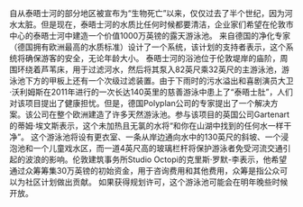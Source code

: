自从泰晤士河的部分地区被宣布为“生物死亡”以来，仅仅过去了半个世纪，因为河水太脏。但是现在，泰晤士河的水质比任何时候都要清洁，企业家们希望在伦敦市中心的泰晤士河中建造一个价值1000万英镑的露天游泳池。
来自德国的净化专家（德国拥有欧洲最高的水质标准）设计了一个系统，该计划的支持者表示，这个系统将确保游客的安全，无论年龄大小。
泰晤士河的浴池位于伦敦堤岸的庙阶，周围环绕着芦苇床，用于过滤河水，然后将其泵入82英尺乘32英尺的主游泳池，游泳池下方的甲板上还有一个次级过滤装置。由于下雨时的污水溢出和喜剧演员大卫·沃利姆斯在2011年进行的一次长达140英里的慈善游泳中患上了“泰晤士肚”，人们对该项目提出了健康担忧。但是，德国Polyplan公司的专家提出了一个解决方案。该公司在整个欧洲建造了许多天然游泳池。参与该项目的英国公司Gartenart的蒂姆·埃文斯表示，这个未加热且无氯的水将“和你在山湖中找到的任何水一样干净”。
这个游泳池将设有更衣室、一条从岸边通向水中的130英尺的斜坡、一个浸泡池和一个儿童戏水区，而一道4英尺高的玻璃栏杆将保护游泳者免受河流交通引起的波浪的影响。伦敦建筑事务所Studio Octopi的克里斯·罗默-李表示，他希望通过众筹筹集30万英镑的初始资金，用于咨询费用和其他费用，众筹是指公众可以为社区计划做出贡献。
如果获得规划许可，这个游泳池可能会在明年晚些时候开放。

